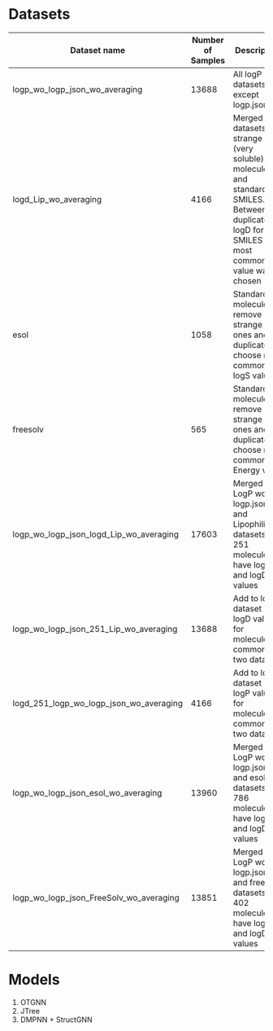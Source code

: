 
# Datasets

| Dataset name | Number of Samples | Description | Sources |
| --- | --- | --- | --- |
| logp_wo_logp_json_wo_averaging | 13688 | All logP datasets except logp.json | Diverse1KDataset.csv, NCIDataset.csv, ochem_full.csv, physprop.csv |
| logd_Lip_wo_averaging | 4166 | Merged datasets w/o strange (very soluble) molecules and standardized SMILES. Between duplicated logD for one SMILES the most common value was chosen | Lipophilicity |
| esol | 1058 | Standardize molecules, remove strange ones and duplicates, choose most common logS value | ESOL |
| freesolv | 565 | Standardize molecules, remove strange ones and duplicates, choose most common Energy value | FreeSolv |
| logp_wo_logp_json_logd_Lip_wo_averaging | 17603 | Merged LogP wo logp.json and Lipophilicity datasets, 251 molecules have logP and logD values | logp_wo_logp_json_wo_averaging,<br/>logd_Lip_wo_averaging |
| logp_wo_logp_json_251_Lip_wo_averaging | 13688 | Add to logP dataset 251 logD values for molecules common in two datasets | logp_wo_logp_json_wo_averaging,<br/>logd_Lip_wo_averaging |
| logd_251_logp_wo_logp_json_wo_averaging | 4166 | Add to logD dataset 251 logP values for molecules common in two datasets | logp_wo_logp_json_wo_averaging,<br/>logd_Lip_wo_averaging |
| logp_wo_logp_json_esol_wo_averaging | 13960 | Merged LogP wo logp.json and esol datasets, 786 molecules have logP and logD values | logp_wo_logp_json_wo_averaging,<br/>esol |
| logp_wo_logp_json_FreeSolv_wo_averaging | 13851 | Merged LogP wo logp.json and freesolv datasets, 402 molecules have logP and logD values | logp_wo_logp_json_wo_averaging,<br/>freesolv |


# Models

1. OTGNN
2. JTree
3. DMPNN + StructGNN

